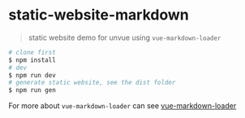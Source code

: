 # static-website-markdown

> static website demo for unvue using `vue-markdown-loader`

```bash
# clone first
$ npm install
# dev
$ npm run dev
# generate static website, see the dist folder
$ npm run gen
```
For more about `vue-markdown-loader` can see [vue-markdown-loader](https://github.com/QingWei-Li/vue-markdown-loader)
